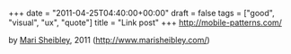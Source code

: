 +++
date = "2011-04-25T04:40:00+00:00"
draft = false
tags = ["good", "visual", "ux", "quote"]
title = "Link post"
+++
http://mobile-patterns.com/



by [Mari Sheibley](http://marisheibley.com/), 2011 (<http://www.marisheibley.com/>)
